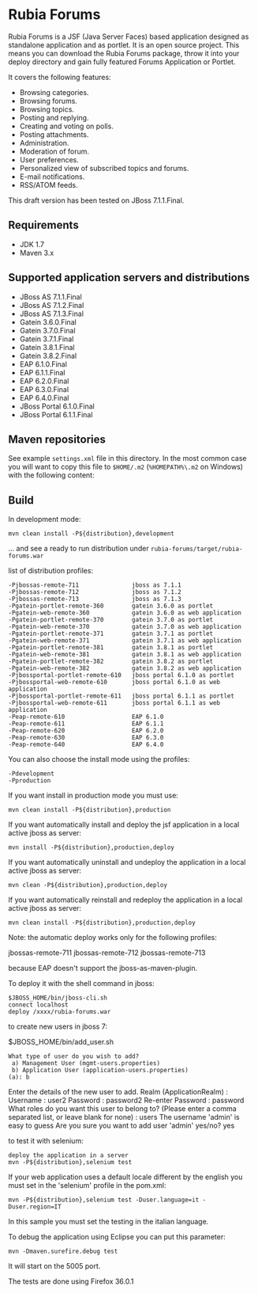 Rubia Forums
=============
Rubia Forums is a JSF (Java Server Faces) based application designed as standalone application and as portlet.
It is an open source project. This means you can download the Rubia Forums package, throw it into your deploy directory and gain fully featured Forums Application or Portlet.

It covers the following features:

- Browsing categories.
- Browsing forums.
- Browsing topics.
- Posting and replying.
- Creating and voting on polls.
- Posting attachments.
- Administration.
- Moderation of forum.
- User preferences.
- Personalized view of subscribed topics and forums.
- E-mail notifications.
- RSS/ATOM feeds.

This draft version has been tested on JBoss 7.1.1.Final.

Requirements
------------

- JDK 1.7
- Maven 3.x

Supported application servers and distributions
------------

- JBoss AS 7.1.1.Final
- JBoss AS 7.1.2.Final
- JBoss AS 7.1.3.Final
- Gatein 3.6.0.Final
- Gatein 3.7.0.Final
- Gatein 3.7.1.Final
- Gatein 3.8.1.Final
- Gatein 3.8.2.Final
- EAP 6.1.0.Final
- EAP 6.1.1.Final
- EAP 6.2.0.Final
- EAP 6.3.0.Final
- EAP 6.4.0.Final
- JBoss Portal 6.1.0.Final
- JBoss Portal 6.1.1.Final


Maven repositories
------------------

See example `settings.xml` file in this directory. In the most common case you will want to copy this file to `$HOME/.m2`
(`%HOMEPATH%\.m2` on Windows) with the following content:

Build
-----

In development mode:

    mvn clean install -P${distribution},development

... and see a ready to run distribution under `rubia-forums/target/rubia-forums.war`

list of distribution profiles:

    -Pjbossas-remote-711               jboss as 7.1.1
    -Pjbossas-remote-712               jboss as 7.1.2
    -Pjbossas-remote-713               jboss as 7.1.3
    -Pgatein-portlet-remote-360        gatein 3.6.0 as portlet
    -Pgatein-web-remote-360            gatein 3.6.0 as web application  
    -Pgatein-portlet-remote-370        gatein 3.7.0 as portlet
    -Pgatein-web-remote-370            gatein 3.7.0 as web application    
    -Pgatein-portlet-remote-371        gatein 3.7.1 as portlet
    -Pgatein-web-remote-371            gatein 3.7.1 as web application
    -Pgatein-portlet-remote-381        gatein 3.8.1 as portlet
    -Pgatein-web-remote-381            gatein 3.8.1 as web application  
    -Pgatein-portlet-remote-382        gatein 3.8.2 as portlet
    -Pgatein-web-remote-382            gatein 3.8.2 as web application  
    -Pjbossportal-portlet-remote-610   jboss portal 6.1.0 as portlet
    -Pjbossportal-web-remote-610       jboss portal 6.1.0 as web application
    -Pjbossportal-portlet-remote-611   jboss portal 6.1.1 as portlet
    -Pjbossportal-web-remote-611       jboss portal 6.1.1 as web application
    -Peap-remote-610                   EAP 6.1.0
    -Peap-remote-611                   EAP 6.1.1
    -Peap-remote-620                   EAP 6.2.0
    -Peap-remote-630                   EAP 6.3.0
    -Peap-remote-640                   EAP 6.4.0

You can also choose the install mode using the profiles:

    -Pdevelopment
    -Pproduction
    
If you want install in production mode you must use:

    mvn clean install -P${distribution},production
    
If you want automatically install and deploy the jsf application in a local active jboss as server:

    mvn install -P${distribution},production,deploy

If you want automatically uninstall and undeploy the application in a local active jboss as server:

    mvn clean -P${distribution},production,deploy

If you want automatically reinstall and redeploy the application in a local active jboss as server:

    mvn clean install -P${distribution},production,deploy
    
Note: the automatic deploy works only for the following profiles:

jbossas-remote-711
jbossas-remote-712
jbossas-remote-713

because EAP doesn't support the jboss-as-maven-plugin.

To deploy it with the shell command in jboss:

    $JBOSS_HOME/bin/jboss-cli.sh
    connect localhost
    deploy /xxxx/rubia-forums.war
   
 to create new users in jboss 7:

$JBOSS_HOME/bin/add_user.sh

    What type of user do you wish to add? 
     a) Management User (mgmt-users.properties) 
     b) Application User (application-users.properties)
    (a): b

Enter the details of the new user to add.
Realm (ApplicationRealm) : 
Username : user2
Password : password2
Re-enter Password : password
What roles do you want this user to belong to? (Please enter a comma separated list, or leave blank for none) : users
The username 'admin' is easy to guess
Are you sure you want to add user 'admin' yes/no? yes


to test it with selenium:

    deploy the application in a server
    mvn -P${distribution},selenium test

If your web application uses a default locale different by the english you must set in the 'selenium' profile in the pom.xml:

	mvn -P${distribution},selenium test -Duser.language=it -Duser.region=IT
		
In this sample you must set the testing in the italian language.

To debug the application using Eclipse you can put this parameter:

    mvn -Dmaven.surefire.debug test

It will start on the 5005 port.

The tests are done using Firefox 36.0.1